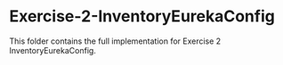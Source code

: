 # Exercise-2-InventoryEurekaConfig
This folder contains the full implementation for Exercise 2 InventoryEurekaConfig.
